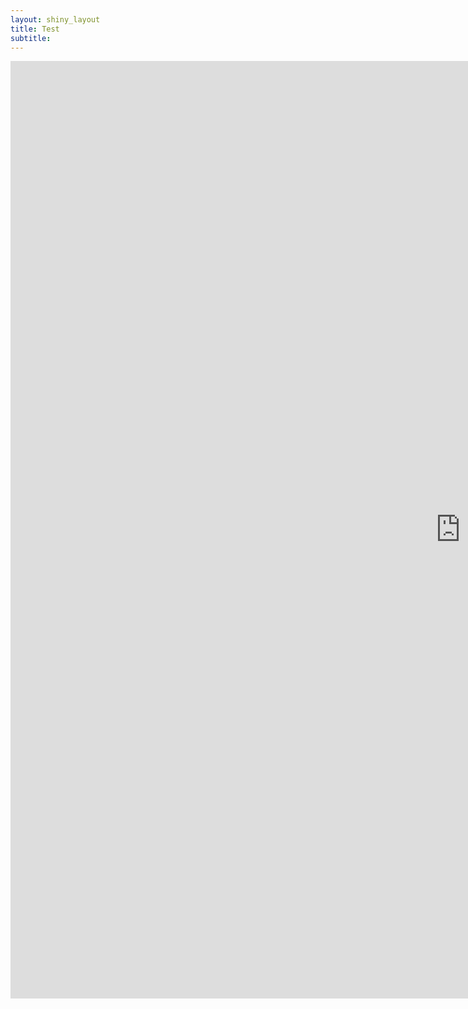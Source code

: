 ```yaml
---
layout: shiny_layout
title: Test
subtitle:
---
```

<iframe src="https://billpetti.shinyapps.io/edge_shiny/" width="1440px" height="1500px" frameBorder="0"></iframe>

